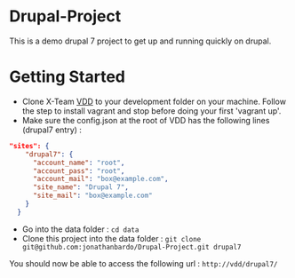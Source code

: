 Drupal-Project
==============

This is a demo drupal 7 project to get up and running quickly on drupal.

Getting Started
===============

* Clone X-Team [VDD](https://github.com/x-team/vdd) to your development folder on your machine. Follow the step to install vagrant and stop before doing your first 'vagrant up'.
* Make sure the config.json at the root of VDD has the following lines (drupal7 entry) :

~~~json
"sites": {
    "drupal7": {
      "account_name": "root",
      "account_pass": "root",
      "account_mail": "box@example.com",
      "site_name": "Drupal 7",
      "site_mail": "box@example.com"
    }
  }
~~~

* Go into the data folder : `cd data`
* Clone this project into the data folder : `git clone git@github.com:jonathanbardo/Drupal-Project.git drupal7`

You should now be able to access the following url : `http://vdd/drupal7/`
